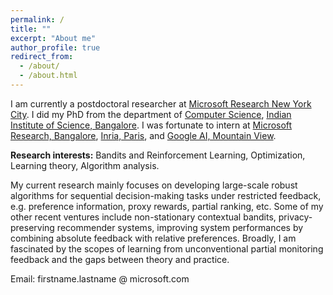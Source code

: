 ```yaml
---
permalink: /
title: ""
excerpt: "About me"
author_profile: true
redirect_from: 
  - /about/
  - /about.html
---
```


I am currently a postdoctoral researcher at [Microsoft Research New York City](https://www.microsoft.com/en-us/research/lab/microsoft-research-new-york/). I did my PhD from the department of [Computer Science](https://www.csa.iisc.ac.in/), [Indian Institute of Science, Bangalore](https://iisc.ac.in/). I was fortunate to intern at [Microsoft Research, Bangalore](https://www.microsoft.com/en-us/research/lab/microsoft-research-india/), [Inria, Paris](https://www.inria.fr/en/centre-inria-de-paris), and [Google AI, Mountain View](https://ai.google/). 
<!-- Before that, I was a CS undergrad at [IIEST, Shibpur](https://www.iiests.ac.in/). -->

<b>Research interests:</b> Bandits and Reinforcement Learning, Optimization, Learning theory, Algorithm analysis. 

My current research mainly focuses on developing large-scale robust algorithms for sequential decision-making tasks under restricted feedback, e.g. preference information, proxy rewards, partial ranking, etc. Some of my other recent ventures include non-stationary contextual bandits, privacy-preserving recommender systems, improving system performances by combining absolute feedback with relative preferences. Broadly, I am fascinated by the scopes of learning from unconventional partial monitoring feedback and the gaps between theory and practice.

Email: firstname.lastname @ microsoft.com

